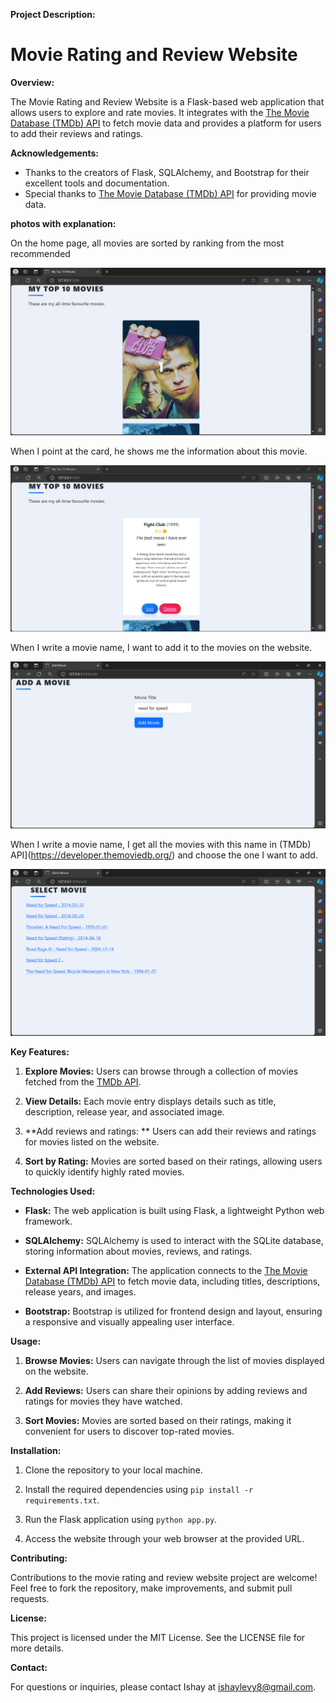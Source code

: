 **Project Description:**
# Movie Rating and Review Website
**Overview:**

The Movie Rating and Review Website is a Flask-based web application that allows users to explore and rate movies. It integrates with the [The Movie Database (TMDb) API](https://developer.themoviedb.org/) to fetch movie data and provides a platform for users to add their reviews and ratings.



**Acknowledgements:**

- Thanks to the creators of Flask, SQLAlchemy, and Bootstrap for their excellent tools and documentation.
- Special thanks to [The Movie Database (TMDb) API](https://developer.themoviedb.org/) for providing movie data.

**photos with explanation:**

On the home page, all movies are sorted by ranking from the most recommended

![front card](photos/Front_Card.PNG)



When I point at the card, he shows me the information about this movie.

![back card](photos/Back_Card.PNG)



When I write a movie name, I want to add it to the movies on the website.

![api results](photos/Add.PNG)



When I write a movie name, I get all the movies with this name in (TMDb) API](https://developer.themoviedb.org/) and choose the one I want to add.

![api results](photos/Api_Results.PNG)


**Key Features:**

1. **Explore Movies:** Users can browse through a collection of movies fetched from the [TMDb API](https://developer.themoviedb.org/).

2. **View Details:** Each movie entry displays details such as title, description, release year, and associated image.

3. **Add reviews and ratings: ** Users can add their reviews and ratings for movies listed on the website.

4. **Sort by Rating:** Movies are sorted based on their ratings, allowing users to quickly identify highly rated movies.

**Technologies Used:**

- **Flask:** The web application is built using Flask, a lightweight Python web framework.
  
- **SQLAlchemy:** SQLAlchemy is used to interact with the SQLite database, storing information about movies, reviews, and ratings.

- **External API Integration:** The application connects to the [The Movie Database (TMDb) API](https://developer.themoviedb.org/) to fetch movie data, including titles, descriptions, release years, and images.

- **Bootstrap:** Bootstrap is utilized for frontend design and layout, ensuring a responsive and visually appealing user interface.

**Usage:**

1. **Browse Movies:** Users can navigate through the list of movies displayed on the website.
  
2. **Add Reviews:** Users can share their opinions by adding reviews and ratings for movies they have watched.

3. **Sort Movies:** Movies are sorted based on their ratings, making it convenient for users to discover top-rated movies.

**Installation:**

1. Clone the repository to your local machine.
  
2. Install the required dependencies using `pip install -r requirements.txt`.

3. Run the Flask application using `python app.py`.

4. Access the website through your web browser at the provided URL.

**Contributing:**

Contributions to the movie rating and review website project are welcome! Feel free to fork the repository, make improvements, and submit pull requests.

**License:**

This project is licensed under the MIT License. See the LICENSE file for more details.

**Contact:**

For questions or inquiries, please contact Ishay at ishaylevy8@gmail.com.
